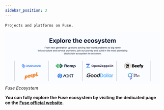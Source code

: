 ```yaml
---
sidebar_position: 3
---
```


`Projects and platforms on Fuse.`

![](<./images/image%20(8).png>)
_Fuse Ecosystem_

**You can fully explore the Fuse ecosystem by visiting the dedicated page on the [Fuse official website](https://fuse.io/ecosystem).**
